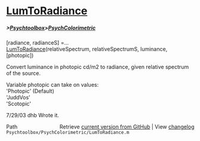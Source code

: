 # [LumToRadiance](LumToRadiance)
##### >[Psychtoolbox](Psychtoolbox)>[PsychColorimetric](PsychColorimetric)

 [radiance, radianceS] =...  
    [LumToRadiance](LumToRadiance)(relativeSpectrum, relativeSpectrumS, luminance, [photopic])  
  
 Convert luminance in photopic cd/m2 to radiance, given relative spectrum  
 of the source.  
  
 Variable photopic can take on values:  
        'Photopic' (Default)  
   'JuddVos'  
   'Scotopic'  
  
 7/29/03   dhb  Wrote it.  




<div class="code_header" style="text-align:right;">
  <span style="float:left;">Path&nbsp;&nbsp;</span> <span class="counter">Retrieve <a href=
  "https://raw.github.com/Psychtoolbox-3/Psychtoolbox-3/beta/Psychtoolbox/PsychColorimetric/LumToRadiance.m">current version from GitHub</a> | View <a href=
  "https://github.com/Psychtoolbox-3/Psychtoolbox-3/commits/beta/Psychtoolbox/PsychColorimetric/LumToRadiance.m">changelog</a></span>
</div>
<div class="code">
  <code>Psychtoolbox/PsychColorimetric/LumToRadiance.m</code>
</div>

